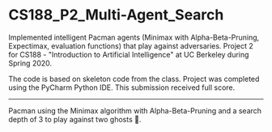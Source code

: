 # CS188_P2_Multi-Agent_Search
Implemented intelligent Pacman agents (Minimax with Alpha-Beta-Pruning, Expectimax, evaluation functions) that play against adversaries. Project 2 for CS188 - "Introduction to Artificial Intelligence" at UC Berkeley during Spring 2020.

The code is based on skeleton code from the class. Project was completed using the PyCharm Python IDE. This submission received full score.

---

Pacman using the Minimax algorithm with Alpha-Beta-Pruning and a search depth of 3 to play against two ghosts 👻.


